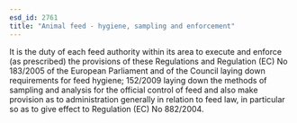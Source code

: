 ```yaml
---
esd_id: 2761
title: "Animal feed - hygiene, sampling and enforcement"
---
```


It is the duty of each feed authority within its area to execute and enforce (as prescribed) the provisions of these Regulations and Regulation (EC) No 183/2005 of the European Parliament and of the Council laying down requirements for feed hygiene; 152/2009 laying down the methods of sampling and analysis for the official control of feed and also make provision as to administration generally in relation to feed law, in particular so as to give effect to Regulation (EC) No 882/2004.

